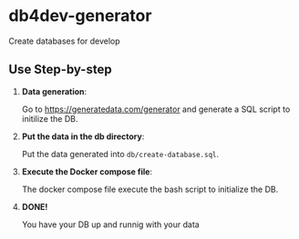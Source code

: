 # db4dev-generator
Create databases for develop

## Use Step-by-step
1. **Data generation**: 
   
   Go to https://generatedata.com/generator and generate a SQL script to initilize the DB.

2. **Put the data in the db directory**:

   Put the data generated into `db/create-database.sql`.

3. **Execute the Docker compose file**:

   The docker compose file execute the bash script to initialize the DB.

4. **DONE!**

   You have your DB up and runnig with your data